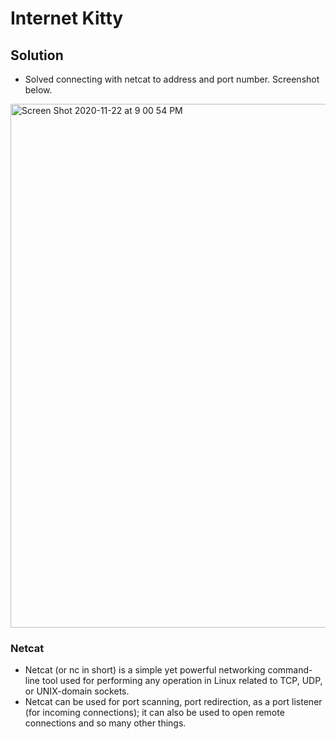 # Internet Kitty

## Solution
- Solved connecting with netcat to address and port number.  Screenshot below.

<img width="838" alt="Screen Shot 2020-11-22 at 9 00 54 PM" src="https://user-images.githubusercontent.com/74154888/99924394-26455b80-2d08-11eb-9392-2bcd9ab46973.png">

### Netcat
- Netcat (or nc in short) is a simple yet powerful networking command-line tool used for performing any operation in Linux related to TCP, UDP, or UNIX-domain sockets.  
- Netcat can be used for port scanning, port redirection, as a port listener (for incoming connections); it can also be used to open remote connections and so many other things.
